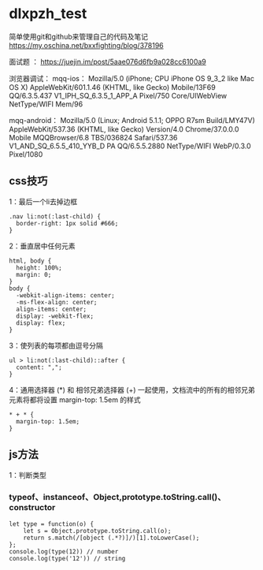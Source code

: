 # dlxpzh_test
简单使用git和github来管理自己的代码及笔记 https://my.oschina.net/bxxfighting/blog/378196

面试题 ： https://juejin.im/post/5aae076d6fb9a028cc6100a9

浏览器调试：
mqq-ios：
Mozilla/5.0 (iPhone; CPU iPhone OS 9_3_2 like Mac OS X) AppleWebKit/601.1.46 (KHTML, like Gecko) Mobile/13F69 QQ/6.3.5.437 V1_IPH_SQ_6.3.5_1_APP_A Pixel/750 Core/UIWebView NetType/WIFI Mem/96

mqq-android：
Mozilla/5.0 (Linux; Android 5.1.1; OPPO R7sm Build/LMY47V) AppleWebKit/537.36 (KHTML, like Gecko) Version/4.0 Chrome/37.0.0.0 Mobile MQQBrowser/6.8 TBS/036824 Safari/537.36 V1_AND_SQ_6.5.5_410_YYB_D PA QQ/6.5.5.2880 NetType/WIFI WebP/0.3.0 Pixel/1080


## css技巧
1：最后一个li去掉边框
```
.nav li:not(:last-child) {
  border-right: 1px solid #666;
}
```

2：垂直居中任何元素
```
html, body {
  height: 100%;
  margin: 0;
}
body {
  -webkit-align-items: center;  
  -ms-flex-align: center;  
  align-items: center;
  display: -webkit-flex;
  display: flex;
}
```

3：使列表的每项都由逗号分隔
```
ul > li:not(:last-child)::after {
  content: ",";
}
```

4：通用选择器 (*) 和 相邻兄弟选择器 (+) 一起使用，文档流中的所有的相邻兄弟元素将都将设置 margin-top: 1.5em 的样式
```
* + * {
  margin-top: 1.5em;
}
```

## js方法
1：判断类型
### typeof、instanceof、Object,prototype.toString.call()、constructor
```
let type = function(o) {
    let s = Object.prototype.toString.call(o);
    return s.match(/[object (.*?)]/)[1].toLowerCase();
};
console.log(type(12)) // number
console.log(type('12')) // string
```
